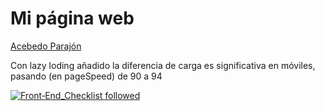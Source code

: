 # Mi página web
<a href="acebedoparajon.eys.es">Acebedo Parajón</a>

<p>Con lazy loding añadido la diferencia de carga es significativa en móviles, pasando (en pageSpeed) de 90 a 94<p>

[![Front‑End_Checklist followed](https://img.shields.io/badge/Front‑End_Checklist-followed-brightgreen.svg)](https://github.com/thedaviddias/Front-End-Checklist/)